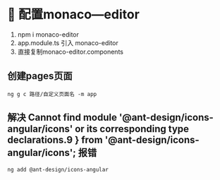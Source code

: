 
# 🍉 配置monaco—editor

  1. npm i monaco-editor
  2. app.module.ts 引入 monaco-editor
  3. 直接复制monaco-editor.components
  
## 创建pages页面

  `ng g c 路径/自定义页面名 -m app`

## 解决  Cannot find module '@ant-design/icons-angular/icons' or its corresponding type declarations.9 } from '@ant-design/icons-angular/icons'; 报错

`ng add @ant-design/icons-angular`